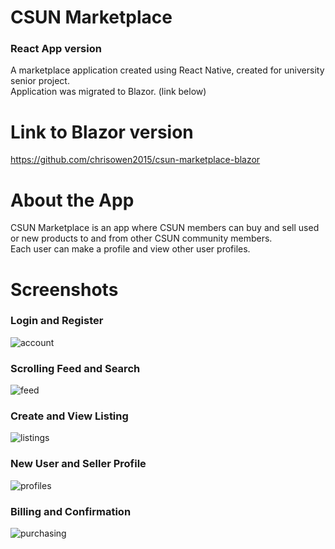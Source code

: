 # CSUN Marketplace

### React App version
A marketplace application created using React Native, created for university senior project. <br/>
Application was migrated to Blazor. (link below)

# Link to Blazor version

https://github.com/chrisowen2015/csun-marketplace-blazor

# About the App

CSUN Marketplace is an app where CSUN members can buy and sell used or new products to and from other CSUN community members. <br/>
Each user can make a profile and view other user profiles.

# Screenshots

### Login and Register
![account](https://user-images.githubusercontent.com/80669600/169421280-69661b2c-92eb-40d6-ac89-8276c5623d97.png)

### Scrolling Feed and Search
![feed](https://user-images.githubusercontent.com/80669600/169421301-e2e25016-27fd-4b85-837e-86f7c95e7418.png)

### Create and View Listing
![listings](https://user-images.githubusercontent.com/80669600/169421312-13333020-6b6e-4cdd-b076-0499b74f02cb.png)

### New User and Seller Profile
![profiles](https://user-images.githubusercontent.com/80669600/169421318-ec49e670-16ae-40c1-b1ba-45c364774828.png)

### Billing and Confirmation
![purchasing](https://user-images.githubusercontent.com/80669600/169421322-42bfec3e-d6ab-4d98-89af-8109fdc659bf.png)
